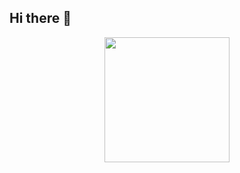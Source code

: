 ## Hi there 👋
 <p align="center">
   <img src ="https://media2.giphy.com/media/v1.Y2lkPTc5MGI3NjExNzhieDB0YXdzNHJiZmRyZDFlb201N3h0Zng5c3d3aXZucTVkbWp4ciZlcD12MV9pbnRlcm5hbF9naWZfYnlfaWQmY3Q9Zw/TexuKBfvpWjaIuACrz/giphy.gif" height="200"
     width="full"/>
 </p> 
<!--
**karaghofrane2003-commits/karaghofrane2003-commits** is a ✨ _special_ ✨ repository because its `README.md` (this file) appears on your GitHub profile.

Here are some ideas to get you started:

- 🔭 I’m currently working on ...
- 🌱 I’m currently learning ...
- 👯 I’m looking to collaborate on ...
- 🤔 I’m looking for help with ...
- 💬 Ask me about ...
- 📫 How to reach me: ...
- 😄 Pronouns: ...
- ⚡ Fun fact: ...
-->
